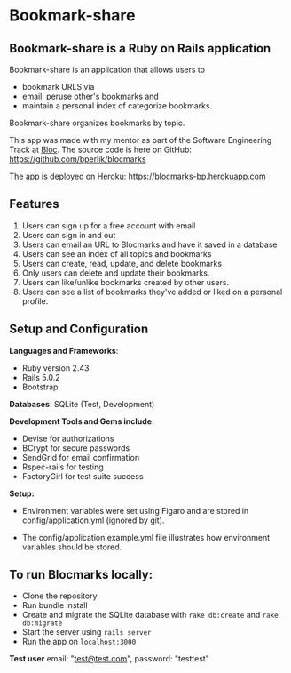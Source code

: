 # Bookmark-share

## Bookmark-share is a Ruby on Rails application

Bookmark-share is an application that allows users to
* bookmark URLS via
* email, peruse other's bookmarks and
* maintain a personal index of categorize bookmarks.

Bookmark-share organizes bookmarks by topic.

This app was made with my mentor as part of the Software Engineering Track at [Bloc](http://bloc.io).
The source code is here on GitHub: https://github.com/bperlik/blocmarks

The app is deployed on Heroku: https://blocmarks-bp.herokuapp.com

## Features

1. Users can sign up for a free account with email
2. Users can sign in and out
3. Users can email an URL to Blocmarks and have it saved in a database
4. Users can see an index of all topics and bookmarks
5. Users can create, read, update, and delete bookmarks
6. Only users can delete and update their bookmarks.
7. Users can like/unlike bookmarks created by other users.
8. Users can see a list of bookmarks
 they've added or liked on a personal profile.

## Setup and Configuration

**Languages and Frameworks**: 
+ Ruby version 2.43
+ Rails 5.0.2
+ Bootstrap

**Databases**: SQLite (Test, Development)

**Development Tools and Gems include**:

+ Devise for authorizations
+ BCrypt for secure passwords
+ SendGrid for email confirmation
+ Rspec-rails for testing
+ FactoryGirl for test suite success

**Setup:**

+ Environment variables were set using Figaro and are stored in config/application.yml (ignored by git).

+ The config/application.example.yml file illustrates how environment variables should be stored.

## To run Blocmarks locally:

+ Clone the repository
+ Run bundle install
+ Create and migrate the SQLite database with `rake db:create` and `rake db:migrate`
+ Start the server using `rails server`
+ Run the app on `localhost:3000`

**Test user**
email: "test@test.com",
password: "testtest"

